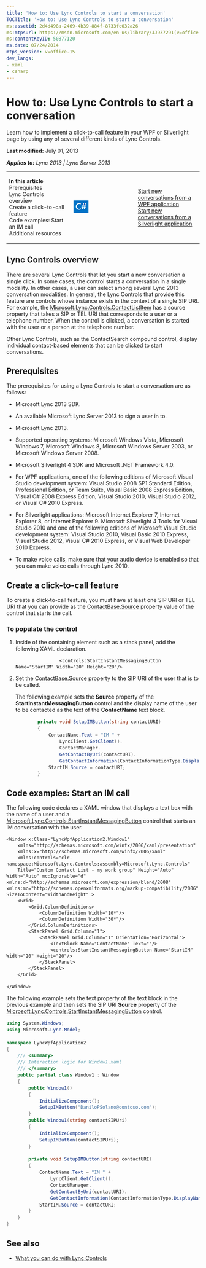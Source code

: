 ```yaml
---
title: 'How to: Use Lync Controls to start a conversation'
TOCTitle: 'How to: Use Lync Controls to start a conversation'
ms:assetid: 2d4d498a-2469-4b39-884f-8733fc032a26
ms:mtpsurl: https://msdn.microsoft.com/en-us/library/JJ937291(v=office.15)
ms:contentKeyID: 50877120
ms.date: 07/24/2014
mtps_version: v=office.15
dev_langs:
- xaml
- csharp
---
```


# How to: Use Lync Controls to start a conversation

Learn how to implement a click-to-call feature in your WPF or Silverlight page by using any of several different kinds of Lync Controls.

**Last modified:** July 01, 2013

***Applies to:** Lync 2013 | Lync Server 2013*

<table>
<colgroup>
<col style="width: 33%" />
<col style="width: 33%" />
<col style="width: 33%" />
</colgroup>
<tbody>
<tr class="odd">
<td><p><strong>In this article</strong><br />
Prerequisites<br />
Lync Controls overview<br />
Create a click-to-call feature<br />
Code examples: Start an IM call<br />
Additional resources</p></td>
<td><p><img src="images/JJ933112.mod_icon_CodeGallery(Office.15).png" title="Code samples" alt="Code samples" /></p></td>
<td><p><a href="http://code.msdn.microsoft.com/lync-2013-start-new-9d1d6e20">Start new conversations from a WPF application</a><br />
<a href="http://code.msdn.microsoft.com/lync-2013-start-new-6e1ca269">Start new conversations from a Silverlight application</a></p></td>
</tr>
</tbody>
</table>

## Lync Controls overview

There are several Lync Controls that let you start a new conversation a single click. In some cases, the control starts a conversation in a single modality. In other cases, a user can select among several Lync 2013 conversation modalities. In general, the Lync Controls that provide this feature are controls whose instance exists in the context of a single SIP URI. For example, the [Microsoft.Lync.Controls.ContactListItem](https://msdn.microsoft.com/en-us/library/hh363984\(v=office.15\)) has a source property that takes a SIP or TEL URI that corresponds to a user or a telephone number. When the control is clicked, a conversation is started with the user or a person at the telephone number.

Other Lync Controls, such as the ContactSearch compound control, display individual contact-based elements that can be clicked to start conversations.

## Prerequisites

The prerequisites for using a Lync Controls to start a conversation are as follows:

  - Microsoft Lync 2013 SDK.

  - An available Microsoft Lync Server 2013 to sign a user in to.

  - Microsoft Lync 2013.

  - Supported operating systems: Microsoft Windows Vista, Microsoft Windows 7, Microsoft Windows 8, Microsoft Windows Server 2003, or Microsoft Windows Server 2008.

  - Microsoft Silverlight 4 SDK and Microsoft .NET Framework 4.0.

  - For WPF applications, one of the following editions of Microsoft Visual Studio development system: Visual Studio 2008 SP1 Standard Edition, Professional Edition, or Team Suite, Visual Basic 2008 Express Edition, Visual C\# 2008 Express Edition, Visual Studio 2010, Visual Studio 2012, or Visual C\# 2010 Express.

  - For Silverlight applications: Microsoft Internet Explorer 7, Internet Explorer 8, or Internet Explorer 9. Microsoft Silverlight 4 Tools for Visual Studio 2010 and one of the following editions of Microsoft Visual Studio development system: Visual Studio 2010, Visual Basic 2010 Express, Visual Studio 2012, Visual C\# 2010 Express, or Visual Web Developer 2010 Express.

  - To make voice calls, make sure that your audio device is enabled so that you can make voice calls through Lync 2010.

## Create a click-to-call feature

To create a click-to-call feature, you must have at least one SIP URI or TEL URI that you can provide as the [ContactBase.Source](https://msdn.microsoft.com/en-us/library/hh363511\(v=office.15\)) property value of the control that starts the call.

### To populate the control

1.  Inside of the containing element such as a stack panel, add the following XAML declaration.
    
    ``` xaml
                    <controls:StartInstantMessagingButton Name="StartIM" Width="20" Height="20"/>
    ```

2.  Set the [ContactBase.Source](https://msdn.microsoft.com/en-us/library/hh363511\(v=office.15\)) property to the SIP URI of the user that is to be called.
    
    The following example sets the **Source** property of the **StartInstantMessagingButton** control and the display name of the user to be contacted as the text of the **ContactName** text block.
    
    ``` csharp
            private void SetupIMButton(string contactURI)
            {
                ContactName.Text = "IM " + 
                    LyncClient.GetClient().
                    ContactManager.
                    GetContactByUri(contactURI).
                    GetContactInformation(ContactInformationType.DisplayName).ToString() + " " ;
                StartIM.Source = contactURI;
            }
    ```

## Code examples: Start an IM call

The following code declares a XAML window that displays a text box with the name of a user and a [Microsoft.Lync.Controls.StartInstantMessagingButton](https://msdn.microsoft.com/en-us/library/hh379340\(v=office.15\)) control that starts an IM conversation with the user.

    <Window x:Class="LyncWpfApplication2.Window1"
        xmlns="http://schemas.microsoft.com/winfx/2006/xaml/presentation"
        xmlns:x="http://schemas.microsoft.com/winfx/2006/xaml"
        xmlns:controls="clr-namespace:Microsoft.Lync.Controls;assembly=Microsoft.Lync.Controls"
        Title="Custom Contact List - my work group" Height="Auto" Width="Auto" mc:Ignorable="d" xmlns:d="http://schemas.microsoft.com/expression/blend/2008" xmlns:mc="http://schemas.openxmlformats.org/markup-compatibility/2006" SizeToContent="WidthAndHeight" >
        <Grid>
            <Grid.ColumnDefinitions>
                <ColumnDefinition Width="10*"/>
                <ColumnDefinition Width="30*"/>
            </Grid.ColumnDefinitions>
            <StackPanel Grid.Column="1">
                <StackPanel Grid.Column="1" Orientation="Horizontal">
                    <TextBlock Name="ContactName" Text=""/>
                    <controls:StartInstantMessagingButton Name="StartIM" Width="20" Height="20"/>
                </StackPanel>
            </StackPanel>
        </Grid>
    
    </Window>

The following example sets the text property of the text block in the previous example and then sets the SIP URI **Source** property of the [Microsoft.Lync.Controls.StartInstantMessagingButton](https://msdn.microsoft.com/en-us/library/hh379340\(v=office.15\)) control.

``` csharp
using System.Windows;
using Microsoft.Lync.Model;

namespace LyncWpfApplication2
{
    /// <summary>
    /// Interaction logic for Window1.xaml
    /// </summary>
    public partial class Window1 : Window
    {
        public Window1()
        {
            InitializeComponent();
            SetupIMButton("DaniloPSolano@contoso.com");
        }
        public Window1(string contactSIPUri)
        {
            InitializeComponent();
            SetupIMButton(contactSIPUri);
        }

        private void SetupIMButton(string contactURI)
        {
            ContactName.Text = "IM " + 
                LyncClient.GetClient().
                ContactManager.
                GetContactByUri(contactURI).
                GetContactInformation(ContactInformationType.DisplayName).ToString() + " " ;
            StartIM.Source = contactURI;
        }
    }
}
```

## See also

  - [What you can do with Lync Controls](what-you-can-do-with-lync-controls.md)

